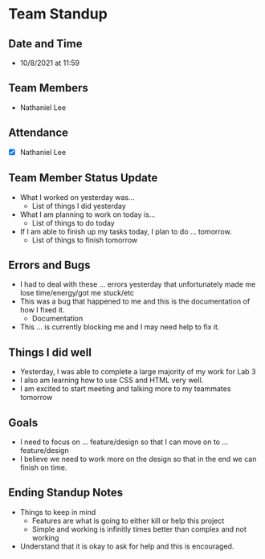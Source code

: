 # Team Standup

## Date and Time
- 10/8/2021 at 11:59

## Team Members
- Nathaniel Lee

## Attendance
- [x] Nathaniel Lee

## Team Member Status Update
- What I worked on yesterday was...
  - List of things I did yesterday
- What I am planning to work on today is...
  - List of things to do today
- If I am able to finish up my tasks today, I plan to do ... tomorrow.
  - List of things to finish tomorrow

## Errors and Bugs
- I had to deal with these ... errors yesterday that unfortunately made me lose time/energy/got me stuck/etc
- This was a bug that happened to me and this is the documentation of how I fixed it.
  - Documentation
- This ... is currently blocking me and I may need help to fix it.

## Things I did well
- Yesterday, I was able to complete a large majority of my work for Lab 3
- I also am learning how to use CSS and HTML very well.
- I am excited to start meeting and talking more to my teammates tomorrow

## Goals
- I need to focus on ... feature/design so that I can move on to ... feature/design
- I believe we need to work more on the design so that in the end we can finish on time.
  
## Ending Standup Notes
- Things to keep in mind
  - Features are what is going to either kill or help this project
  - Simple and working is infinitly times better than complex and not working
- Understand that it is okay to ask for help and this is encouraged.


